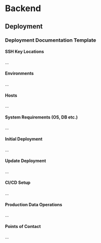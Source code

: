 # Backend
## Deployment
### Deployment Documentation Template
#### SSH Key Locations
...
#### Environments
...
#### Hosts
...
#### System Requirements (OS, DB etc.)
...
#### Initial Deployment
...
#### Update Deployment
...
#### CI/CD Setup
...
#### Production Data Operations
...
#### Points of Contact
...
